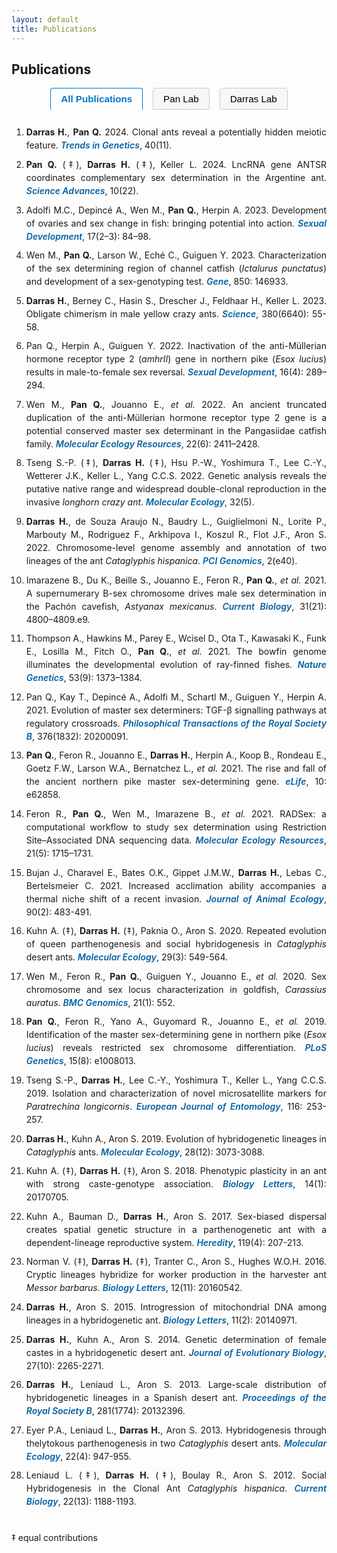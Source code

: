 ```yaml
---
layout: default
title: Publications
---
```


## Publications

<div id="pub-filter" style="margin-bottom:1.5rem; text-align:center;">
  <button class="active" onclick="filterPubs('all', this)">All Publications</button>
  <button onclick="filterPubs('pan', this)">Pan Lab</button>
  <button onclick="filterPubs('darras', this)">Darras Lab</button>
</div>

<ol id="pub-list">
  <!-- 2024 -->
  <li class="pub" data-author="darras pan"><span class="author">Darras H.</span>, <span class="author">Pan Q.</span> 2024. Clonal ants reveal a potentially hidden meiotic feature. <span class="journal">Trends in Genetics</span>, 40(11).</li>
  <li class="pub" data-author="pan darras"><span class="author">Pan Q.</span> (‡), <span class="author">Darras H.</span> (‡), Keller L. 2024. LncRNA gene ANTSR coordinates complementary sex determination in the Argentine ant. <span class="journal">Science Advances</span>, 10(22).</li>

  <!-- 2023 -->
  <li class="pub" data-author="pan">Adolfi M.C., Depincé A., Wen M., <span class="author">Pan Q.</span>, Herpin A. 2023. Development of ovaries and sex change in fish: bringing potential into action. <span class="journal">Sexual Development</span>, 17(2–3): 84–98.</li>
  <li class="pub" data-author="pan">Wen M., <span class="author">Pan Q.</span>, Larson W., Eché C., Guiguen Y. 2023. Characterization of the sex determining region of channel catfish (<em>Ictalurus punctatus</em>) and development of a sex-genotyping test. <span class="journal">Gene</span>, 850: 146933.</li>
  <li class="pub" data-author="darras"><span class="author">Darras H.</span>, Berney C., Hasin S., Drescher J., Feldhaar H., Keller L. 2023. Obligate chimerism in male yellow crazy ants. <span class="journal">Science</span>, 380(6640): 55-58.</li>

  <!-- 2022 -->
  <li class="pub" data-author="pan">Pan Q., Herpin A., Guiguen Y. 2022. Inactivation of the anti-Müllerian hormone receptor type 2 (<em>amhrII</em>) gene in northern pike (<em>Esox lucius</em>) results in male-to-female sex reversal. <span class="journal">Sexual Development</span>, 16(4): 289–294.</li>
  <li class="pub" data-author="pan">Wen M., <span class="author">Pan Q.</span>, Jouanno E., <em>et al.</em> 2022. An ancient truncated duplication of the anti-Müllerian hormone receptor type 2 gene is a potential conserved master sex determinant in the Pangasiidae catfish family. <span class="journal">Molecular Ecology Resources</span>, 22(6): 2411–2428.</li>
  <li class="pub" data-author="darras">Tseng S.-P. (‡), <span class="author">Darras H.</span> (‡), Hsu P.-W., Yoshimura T., Lee C.-Y., Wetterer J.K., Keller L., Yang C.C.S. 2022. Genetic analysis reveals the putative native range and widespread double-clonal reproduction in the invasive <em>longhorn crazy ant</em>. <span class="journal">Molecular Ecology</span>, 32(5).</li>
  <li class="pub" data-author="darras"><span class="author">Darras H.</span>, de Souza Araujo N., Baudry L., Guiglielmoni N., Lorite P., Marbouty M., Rodriguez F., Arkhipova I., Koszul R., Flot J.F., Aron S. 2022. Chromosome-level genome assembly and annotation of two lineages of the ant <em>Cataglyphis hispanica</em>. <span class="journal">PCI Genomics</span>, 2(e40).</li>

  <!-- 2021 -->
  <li class="pub" data-author="pan">Imarazene B., Du K., Beille S., Jouanno E., Feron R., <span class="author">Pan Q.</span>, <em>et al.</em> 2021. A supernumerary B-sex chromosome drives male sex determination in the Pachón cavefish, <em>Astyanax mexicanus</em>. <span class="journal">Current Biology</span>, 31(21): 4800–4809.e9.</li>
  <li class="pub" data-author="pan">Thompson A., Hawkins M., Parey E., Wcisel D., Ota T., Kawasaki K., Funk E., Losilla M., Fitch O., <span class="author">Pan Q.</span>, <em>et al.</em> 2021. The bowfin genome illuminates the developmental evolution of ray-finned fishes. <span class="journal">Nature Genetics</span>, 53(9): 1373–1384.</li>
  <li class="pub" data-author="pan">Pan Q., Kay T., Depincé A., Adolfi M., Schartl M., Guiguen Y., Herpin A. 2021. Evolution of master sex determiners: TGF-β signalling pathways at regulatory crossroads. <span class="journal">Philosophical Transactions of the Royal Society B</span>, 376(1832): 20200091.</li>
  <li class="pub" data-author="pan darras"><span class="author">Pan Q.</span>, Feron R., Jouanno E., <span class="author">Darras H.</span>, Herpin A., Koop B., Rondeau E., Goetz F.W., Larson W.A., Bernatchez L., <em>et al.</em> 2021. The rise and fall of the ancient northern pike master sex-determining gene. <span class="journal">eLife</span>, 10: e62858.</li>
  <li class="pub" data-author="pan">Feron R., <span class="author">Pan Q.</span>, Wen M., Imarazene B., <em>et al.</em> 2021. RADSex: a computational workflow to study sex determination using Restriction Site–Associated DNA sequencing data. <span class="journal">Molecular Ecology Resources</span>, 21(5): 1715–1731.</li>
  <li class="pub" data-author="darras">Bujan J., Charavel E., Bates O.K., Gippet J.M.W., <span class="author">Darras H.</span>, Lebas C., Bertelsmeier C. 2021. Increased acclimation ability accompanies a thermal niche shift of a recent invasion. <span class="journal">Journal of Animal Ecology</span>, 90(2): 483-491.</li>

  <!-- 2020 -->
  <li class="pub" data-author="darras">Kuhn A. (‡), <span class="author">Darras H.</span> (‡), Paknia O., Aron S. 2020. Repeated evolution of queen parthenogenesis and social hybridogenesis in <em>Cataglyphis</em> desert ants. <span class="journal">Molecular Ecology</span>, 29(3): 549-564.</li>
  <li class="pub" data-author="pan">Wen M., Feron R., <span class="author">Pan Q.</span>, Guiguen Y., Jouanno E., <em>et al.</em> 2020. Sex chromosome and sex locus characterization in goldfish, <em>Carassius auratus</em>. <span class="journal">BMC Genomics</span>, 21(1): 552.</li>

  <!-- 2019 -->
  <li class="pub" data-author="pan"><span class="author">Pan Q.</span>, Feron R., Yano A., Guyomard R., Jouanno E., <em>et al.</em> 2019. Identification of the master sex-determining gene in northern pike (<em>Esox lucius</em>) reveals restricted sex chromosome differentiation. <span class="journal">PLoS Genetics</span>, 15(8): e1008013.</li>
  <li class="pub" data-author="darras">Tseng S.-P., <span class="author">Darras H.</span>, Lee C.-Y., Yoshimura T., Keller L., Yang C.C.S. 2019. Isolation and characterization of novel microsatellite markers for <em>Paratrechina longicornis</em>. <span class="journal">European Journal of Entomology</span>, 116: 253-257.</li>
  <li class="pub" data-author="darras"><span class="author">Darras H.</span>, Kuhn A., Aron S. 2019. Evolution of hybridogenetic lineages in <em>Cataglyphis</em> ants. <span class="journal">Molecular Ecology</span>, 28(12): 3073-3088.</li>

  <!-- 2018 -->
  <li class="pub" data-author="darras">Kuhn A. (‡), <span class="author">Darras H.</span> (‡), Aron S. 2018. Phenotypic plasticity in an ant with strong caste-genotype association. <span class="journal">Biology Letters</span>, 14(1): 20170705.</li>

  <!-- 2017 -->
  <li class="pub" data-author="darras">Kuhn A., Bauman D., <span class="author">Darras H.</span>, Aron S. 2017. Sex-biased dispersal creates spatial genetic structure in a parthenogenetic ant with a dependent-lineage reproductive system. <span class="journal">Heredity</span>, 119(4): 207-213.</li>

  <!-- 2016 -->
  <li class="pub" data-author="darras">Norman V. (‡), <span class="author">Darras H.</span> (‡), Tranter C., Aron S., Hughes W.O.H. 2016. Cryptic lineages hybridize for worker production in the harvester ant <em>Messor barbarus</em>. <span class="journal">Biology Letters</span>, 12(11): 20160542.</li>

  <!-- 2015 -->
  <li class="pub" data-author="darras"><span class="author">Darras H.</span>, Aron S. 2015. Introgression of mitochondrial DNA among lineages in a hybridogenetic ant. <span class="journal">Biology Letters</span>, 11(2): 20140971.</li>

  <!-- 2014 -->
  <li class="pub" data-author="darras"><span class="author">Darras H.</span>, Kuhn A., Aron S. 2014. Genetic determination of female castes in a hybridogenetic desert ant. <span class="journal">Journal of Evolutionary Biology</span>, 27(10): 2265-2271.</li>

  <!-- 2013 -->
  <li class="pub" data-author="darras"><span class="author">Darras H.</span>, Leniaud L., Aron S. 2013. Large-scale distribution of hybridogenetic lineages in a Spanish desert ant. <span class="journal">Proceedings of the Royal Society B</span>, 281(1774): 20132396.</li>
  <li class="pub" data-author="darras">Eyer P.A., Leniaud L., <span class="author">Darras H.</span>, Aron S. 2013. Hybridogenesis through thelytokous parthenogenesis in two <em>Cataglyphis</em> desert ants. <span class="journal">Molecular Ecology</span>, 22(4): 947-955.</li>

  <!-- 2012 -->
  <li class="pub" data-author="darras">Leniaud L. (‡), <span class="author">Darras H.</span> (‡), Boulay R., Aron S. 2012. Social Hybridogenesis in the Clonal Ant <em>Cataglyphis hispanica</em>. <span class="journal">Current Biology</span>, 22(13): 1188-1193.</li>
</ol>

<div style="height:15px;"></div>
<p>‡ equal contributions</p>

<script>
function filterPubs(author, button) {
  const pubs = document.querySelectorAll('#pub-list .pub');
  pubs.forEach(pub => {
    if (author === 'all') {
      pub.style.display = 'list-item';
    } else {
      const tags = pub.getAttribute('data-author').split(' ');
      pub.style.display = tags.includes(author) ? 'list-item' : 'none';
    }
  });

  document.querySelectorAll('#pub-filter button').forEach(btn => btn.classList.remove('active'));
  button.classList.add('active');
}
</script>

<style>
#pub-filter button {
  margin: 0 6px;
  padding: 8px 16px;
  font-size: 0.95rem;
  cursor: pointer;
  border: 1px solid #ccc;
  background: #f7f7f7;
  border-radius: 4px 4px 0 0;
  transition: background 0.2s, border-color 0.2s;
}
#pub-filter button:hover {
  background: #eaeaea;
}
#pub-filter button.active {
  background: #fff;
  border: 1px solid #0077cc;
  border-bottom: 2px solid #fff;
  color: #0077cc;
  font-weight: 600;
}
#pub-list {
  max-width: 900px;
  margin: 0 auto;
  text-align: justify;  /* ✅ justified */
}
#pub-list li {
  margin-bottom: 0.6rem;
  line-height: 1.5;
}

/* Formatting for authors and journals */
.pub .author {
  font-weight: 700;
}
.pub .journal {
  color: #005fa3;
  font-weight: 600;
  font-style: italic;
}
</style>
